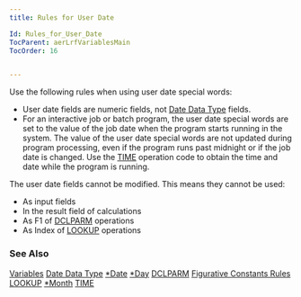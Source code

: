 ```yaml
---
title: Rules for User Date

Id: Rules_for_User_Date
TocParent: aerLrfVariablesMain
TocOrder: 16


---
```


Use the following rules when using user date special words: 

- User date fields are numeric fields, not [Date Data Type](Date_Data_Type.html) fields.
- For an interactive job or batch program, the user date special words are set to the value of the job date when the program starts running in the system. The value of the user date special words are not updated during program processing, even if the program runs past midnight or if the job date is changed. Use the [TIME](TIME.html) operation code to obtain the time and date while the program is running.

The user date fields cannot be modified. This means they cannot be used:

- As input fields
- In the result field of calculations
- As F1 of [DCLPARM](DCLPARM.html) operations
- As Index of [LOOKUP](LOOKUP.html) operations

### See Also
[Variables](aerLrfVariablesMain.html)
[Date Data Type](Date_Data_Type.html)
[*Date](StarDate.html)
[*Day](StarDay.html)
[DCLPARM](DCLPARM.html)
[Figurative Constants Rules](Fig_Constants_Rules.html)
[LOOKUP](LOOKUP.html)
[*Month](StarMonth.html)
[TIME](TIME.html) 
